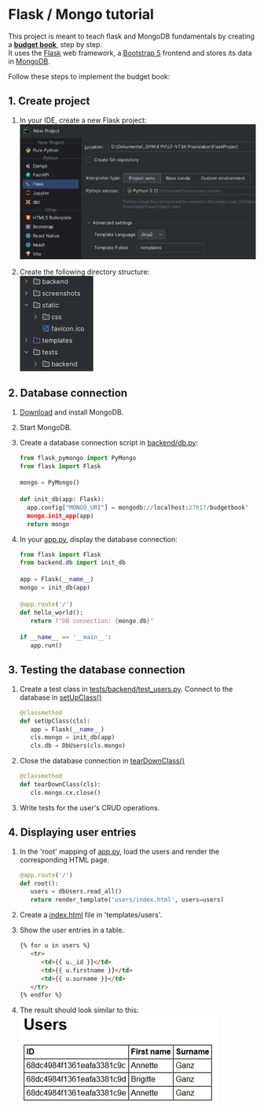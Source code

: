 # Flask / Mongo tutorial

This project is meant to teach flask and MongoDB fundamentals by creating a **<u>budget book</u>**, step by step. <br/>
It uses the [Flask](https://flask.palletsprojects.com/en/stable/quickstart/) web framework, a [Bootstrap 5](https://getbootstrap.com) frontend and stores its data in [MongoDB](https://www.digitalocean.com/community/tutorials/how-to-use-mongodb-in-a-flask-application).  

Follow these steps to implement the budget book:
## 1. Create project
1. In your IDE, create a new Flask project:<br/>
![New Flask project](screenshots/new_project.png)

1. Create the following directory structure:<br/>
   ![directory structure](screenshots/directories.png)

## 2. Database connection
1. [Download](https://www.mongodb.com/try/download/community) and install MongoDB.

1. Start MongoDB.  

1. Create a database connection script in [backend/db.py](backend/db.py):  
   ```python
   from flask_pymongo import PyMongo
   from flask import Flask
    
   mongo = PyMongo()
    
   def init_db(app: Flask):
     app.config["MONGO_URI"] = mongodb://localhost:27017/budgetbook"
     mongo.init_app(app)
     return mongo
   ```
1. In your [app.py](app.py), display the database connection:   
   ```python
   from flask import Flask
   from backend.db import init_db

   app = Flask(__name__)
   mongo = init_db(app)

   @app.route('/')
   def hello_world():
      return f"DB connection: {mongo.db}"

   if __name__ == '__main__':
      app.run()
   ``` 

## 3. Testing the database connection
1. Create a test class in [tests/backend/test_users.py](tests/backend/test_users.py).
   Connect to the database in [setUpClass()](tests/backend/test_users.py#:~:text=setUpClass)
   ```python
   @classmethod
   def setUpClass(cls):
      app = Flask(__name__)
      cls.mongo = init_db(app)
      cls.db = DbUsers(cls.mongo)
   ``` 
1. Close the database connection in [tearDownClass()](tests/backend/test_users.py#:~:text=tearDownClass)
   ```python
   @classmethod
   def tearDownClass(cls):
      cls.mongo.cx.close()
   ``` 
1. Write tests for the user's CRUD operations.

## 4. Displaying user entries
1. In the 'root' mapping of [app.py](app.py), load the users and render the corresponding HTML page.
   ```python
   @app.route('/')
   def root():
      users = dbUsers.read_all()
      return render_template('users/index.html', users=users)
   ``` 
 
1. Create a [index.html](templates/users/index.html) file in 'templates/users'.
 
1. Show the user entries in a table.
   ```html
   {% for u in users %}
      <tr>
         <td>{{ u._id }}</td>
         <td>{{ u.firstname }}</td>
         <td>{{ u.surname }}</td>
      </tr>
   {% endfor %}
   ```
1. The result should look similar to this:<br>
   ![Users table](screenshots/users.png)